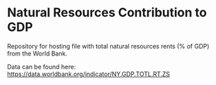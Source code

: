 # Natural Resources Contribution to GDP
Repository for hosting file with total natural resources rents (% of GDP) from the World Bank.

Data can be found here:
https://data.worldbank.org/indicator/NY.GDP.TOTL.RT.ZS

